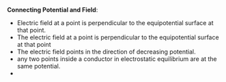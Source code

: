 **Connecting Potential and Field**:
- Electric field at a point is perpendicular to the equipotential surface at that point.
- The electric field at a point is perpendicular to the equipotential surface at that point
- The electric field points in the direction of decreasing potential.
- any two points inside a conductor in electrostatic equilibrium are at the same potential.
- 